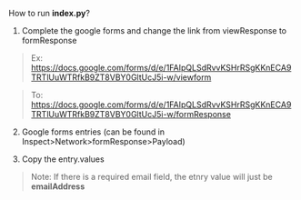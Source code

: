 How to run **index.py**? 


1. Complete the google forms and change the link from viewResponse to formResponse

> Ex: https://docs.google.com/forms/d/e/1FAIpQLSdRvvKSHrRSgKKnECA9TRTlUuWTRfkB9ZT8VBY0GltUcJ5i-w/viewform


> To: https://docs.google.com/forms/d/e/1FAIpQLSdRvvKSHrRSgKKnECA9TRTlUuWTRfkB9ZT8VBY0GltUcJ5i-w/formResponse

2. Google forms entries (can be found in Inspect>Network>formResponse>Payload)

3. Copy the entry.values
> Note: If there is a required email field, the etnry value will just be **emailAddress**

